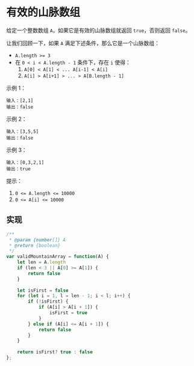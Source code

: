 # 有效的山脉数组

给定一个整数数组 `A`，如果它是有效的山脉数组就返回 `true`，否则返回 `false`。

让我们回顾一下，如果 `A` 满足下述条件，那么它是一个山脉数组：

* `A.length >= 3`
* 在 `0 < i < A.length - 1` 条件下，存在 `i` 使得：
  1. `A[0] < A[1] < ... A[i-1] < A[i]`
  2. `A[i] > A[i+1] > ... > A[B.length - 1]`
 

示例 1：
```
输入：[2,1]
输出：false
```
示例 2：
```
输入：[3,5,5]
输出：false
```
示例 3：
```
输入：[0,3,2,1]
输出：true
``` 

提示：

1. `0 <= A.length <= 10000`
2. `0 <= A[i] <= 10000`

## 实现
```js
/**
 * @param {number[]} A
 * @return {boolean}
 */
var validMountainArray = function(A) {
    let len = A.length
    if (len < 3 || A[0] >= A[1]) {
        return false
    } 
    
    let isFirst = false
    for (let i = 1, l = len - 1; i < l; i++) {
        if (!isFirst) {
            if (A[i] > A[i + 1]) {
                isFirst = true
            } 
        } else if (A[i] <= A[i + 1]) {
            return false
        }
    }
    
    return isFirst? true : false
};
```
